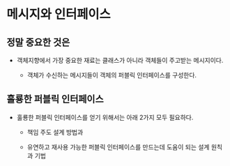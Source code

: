 # 메시지와 인터페이스

## 정말 중요한 것은

- 객체지향에서 가장 중요한 재료는 클래스가 아니라 객체들이 주고받는 메시지이다.

  - 객체가 수신하는 메시지들이 객체의 퍼블릭 인터페이스를 구성한다.

## 훌룡한 퍼블릭 인터페이스

- 훌룡한 퍼블릭 인터페이스를 얻기 위해서는 아래 2가지 모두 필요하다.

    - 책임 주도 설계 방법과

    - 유연하고 재사용 가능한 퍼블릭 인터페이스를 만드는데 도움이 되는 설계 원칙과 기법
